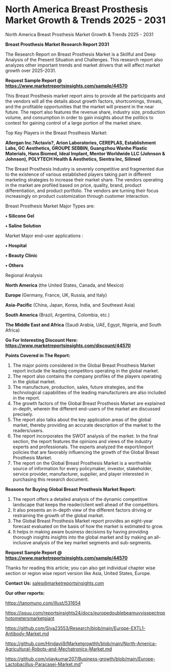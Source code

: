 # North America Breast Prosthesis Market Growth & Trends 2025 - 2031
North America Breast Prosthesis Market Growth & Trends 2025 - 2031

<strong>Breast Prosthesis Market Research Report 2031</strong>

The Research Report on Breast Prosthesis Market is a Skillful and Deep Analysis of the Present Situation and Challenges. This research report also analyzes other important trends and market drivers that will affect market growth over 2025-2031.

<strong>Request Sample Report @ <a href=https://www.marketreportsinsights.com/sample/44570>https://www.marketreportsinsights.com/sample/44570</a></strong>

This Breast Prosthesis market report aims to provide all the participants and the vendors will all the details about growth factors, shortcomings, threats, and the profitable opportunities that the market will present in the near future. The report also features the revenue share, industry size, production volume, and consumption in order to gain insights about the politics to contest for gaining control of a large portion of the market share.

Top Key Players in the Breast Prosthesis Market:

<strong>Allergan Inc.?Actavis?, Arion Laboratories, CEREPLAS, Establishment Labs, GC Aesthetics, GROUPE SEBBIN, Guangzhou Wanhe Plastic Materials, Hans Biomed, Ideal Implant, Mentor Worldwide LLC (Johnson & Johnson), POLYTECH Health & Aesthetics, Sientra Inc, Silimed</strong>

The Breast Prosthesis Industry is severely competitive and fragmented due to the existence of various established players taking part in different marketing strategies to increase their market share. The vendors operating in the market are profiled based on price, quality, brand, product differentiation, and product portfolio. The vendors are turning their focus increasingly on product customization through customer interaction.

Breast Prosthesis Market Major Types are:

<strong>•  Silicone Gel

•  Saline Solution</strong>

Market Major end-user applications :

<strong>•  Hospital

•  Beauty Clinic

•  Others</strong>

Regional Analysis

</u><strong><b>North America</b></strong> (the United States, Canada, and Mexico)

<strong><b>Europe </b></strong>(Germany, France, UK, Russia, and Italy)

<strong><b>Asia-Pacific</b></strong> (China, Japan, Korea, India, and Southeast Asia)

<strong><b>South America</b></strong> (Brazil, Argentina, Colombia, etc.)

<strong><b>The Middle East and Africa</b></strong> (Saudi Arabia, UAE, Egypt, Nigeria, and South Africa)

<strong>Go For Interesting Discount Here: <a href=https://www.marketreportsinsights.com/discount/44570>https://www.marketreportsinsights.com/discount/44570</a></strong>

<strong>Points Covered in The Report:</strong>
<ol>
  <li>The major points considered in the Global Breast Prosthesis Market report include the leading competitors operating in the global market.</li>
  <li>The report also contains the company profiles of the players operating in the global market.</li>
  <li>The manufacture, production, sales, future strategies, and the technological capabilities of the leading manufacturers are also included in the report.</li>
  <li>The growth factors of the Global Breast Prosthesis Market are explained in-depth, wherein the different end-users of the market are discussed precisely.</li>
  <li>The report also talks about the key application areas of the global market, thereby providing an accurate description of the market to the readers/users.</li>
  <li>The report incorporates the SWOT analysis of the market. In the final section, the report features the opinions and views of the industry experts and professionals. The experts analyzed the export/import policies that are favorably influencing the growth of the Global Breast Prosthesis Market.</li>
  <li>The report on the Global Breast Prosthesis Market is a worthwhile source of information for every policymaker, investor, stakeholder, service provider, manufacturer, supplier, and player interested in purchasing this research document.</li>
</ol>
<strong>Reasons for Buying Global Breast Prosthesis Market Report:</strong>

<ol>
  <li>The report offers a detailed analysis of the dynamic competitive landscape that keeps the reader/client well ahead of the competitors.</li>
  <li>It also presents an in-depth view of the different factors driving or restraining the growth of the global market.</li>
  <li>The Global Breast Prosthesis Market report provides an eight-year forecast evaluated on the basis of how the market is estimated to grow.</li>
  <li>It helps in making aware business decisions by having providing thorough insights insights into the global market and by making an all-inclusive analysis of the key market segments and sub-segments.</li>
</ol>
<strong>Request Sample Report @ <a href=https://www.marketreportsinsights.com/sample/44570>https://www.marketreportsinsights.com/sample/44570</a></strong>


Thanks for reading this article; you can also get individual chapter wise section or region wise report version like Asia, United States, Europe.

<strong>Contact Us:</strong>
sales@marketreportsinsights.com

<strong>Our other reports:</strong>

<a href=https://tanomuno.com/illust/531654>https://tanomuno.com/illust/531654</a>

<a href=https://issuu.com/reportsinsights24/docs/europedoublebeamuvvisspectrophotometersmarketgiant>https://issuu.com/reportsinsights24/docs/europedoublebeamuvvisspectrophotometersmarketgiant</a>

<a href=https://github.com/Siya23553/Research/blob/main/Europe-EXTL1-Antibody-Market.md>https://github.com/Siya23553/Research/blob/main/Europe-EXTL1-Antibody-Market.md</a>

<a href=https://github.com/Hindavii9/Marketgrowthh/blob/main/North-America-Agricultural-Robots-and-Mechatronics-Market.md>https://github.com/Hindavii9/Marketgrowthh/blob/main/North-America-Agricultural-Robots-and-Mechatronics-Market.md</a>

<a href=https://github.com/vijaykumar207/Business-growth/blob/main/Europe-Lactobacillus-Paracasei-Market.md>https://github.com/vijaykumar207/Business-growth/blob/main/Europe-Lactobacillus-Paracasei-Market.md</a>"
